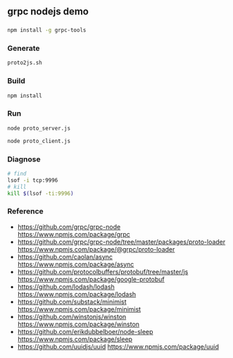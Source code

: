 ## grpc nodejs demo
###
```sh
npm install -g grpc-tools
```

### Generate
```sh
proto2js.sh
```

### Build
```sh
npm install
```
### Run
```sh
node proto_server.js
```

```sh
node proto_client.js
```

### Diagnose
```sh
# find
lsof -i tcp:9996
# kill
kill $(lsof -ti:9996)
```
### Reference
- https://github.com/grpc/grpc-node https://www.npmjs.com/package/grpc
- https://github.com/grpc/grpc-node/tree/master/packages/proto-loader https://www.npmjs.com/package/@grpc/proto-loader
- https://github.com/caolan/async https://www.npmjs.com/package/async
- https://github.com/protocolbuffers/protobuf/tree/master/js https://www.npmjs.com/package/google-protobuf
- https://github.com/lodash/lodash https://www.npmjs.com/package/lodash
- https://github.com/substack/minimist https://www.npmjs.com/package/minimist
- https://github.com/winstonjs/winston https://www.npmjs.com/package/winston
- https://github.com/erikdubbelboer/node-sleep https://www.npmjs.com/package/sleep
- https://github.com/uuidjs/uuid https://www.npmjs.com/package/uuid